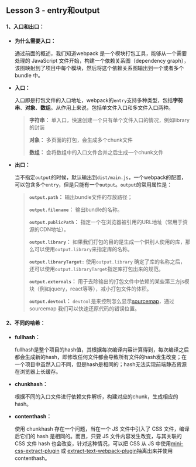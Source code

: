 ## Lesson 3 - entry和output

#### 1、入口和出口：

- **为什么需要入口：**

  通过前面的概述，我们知道webpack 是一个模块打包工具，能够从一个需要处理的 JavaScript 文件开始，构建一个依赖关系图（dependency graph），该图映射到了项目中每个模块，然后将这个依赖关系图输出到一个或者多个 bundle 中。

- **入口：**

  入口即是打包文件的入口地址，webpack的`entry`支持多种类型，包括**字符串**、**对象**、**数组**。从作用上来说，包括单文件入口和多文件入口两种。

  >**字符串：** 单入口，快速创建一个只有单个文件入口的情况，例如library的封装
  >
  >**对象：** 多页面的打包，会生成多个chunk文件
  >
  >**数组：** 会将数组中的入口文件合并之后生成一个chunk文件

- **出口：**

  当不指定`output`的时候，默认输出到`dist/main.js`，一个webpack的配置，可以包含多个`entry`，但是只能有一个`output`。`output`的常用属性是：
  
  > **`output.path`：** 输出bundle文件的存放路径；
  >
  > **`output.filename`：** 输出bundle的名称。
  >
  > **`output.publicPath`：** 指定一个在浏览器被引用的URL地址（常用于资源的CDN地址）。
  >
  > **`output.library`：** 如果我们打包的目的是生成一个供别人使用的库，那么可以使用`output.library`来指定库的名称。
  >
  > **`output.libraryTarget:`** 使用`output.library` 确定了库的名称之后，还可以使用`output.libraryTarget`指定库打包出来的规范。
  >
  > **`output.externals`：** 用于去除输出的打包文件中依赖的某些第三方js模块（例如jquery，react等等），减小打包文件的体积。
  >
  > **`output.devtool`：** `devtool`是来控制怎么显示[sourcemap](http://blog.teamtreehouse.com/introduction-source-maps)，通过 sourcemap 我们可以快速还原代码的错误位置。

#### 2、不同的哈希：

- **fullhash：**

  fullhash是整个项目的hash值，其根据每次编译内容计算得到，每次编译之后都会生成新的hash，即修改任何文件都会导致所有文件的hash发生改变；在一个项目中虽然入口不同，但是hash是相同的；hash无法实现前端静态资源在浏览器上长缓存。

- **chunkhash：**

  根据不同的入口文件进行依赖文件解析，构建对应的chunk，生成相应的hash。

- **contenthash：**

  使用 chunkhash 存在一个问题，当在一个 JS 文件中引入了 CSS 文件，编译后它们的 hash 是相同的。而且，只要 JS 文件内容发生改变，与其关联的 CSS 文件 hash 也会改变，针对这种情况，可以把 CSS 从 JS 中使用[mini-css-extract-plugin](https://github.com/webpack-contrib/mini-css-extract-plugin) 或 [extract-text-webpack-plugin](https://github.com/webpack-contrib/extract-text-webpack-plugin)抽离出来并使用 contenthash。

